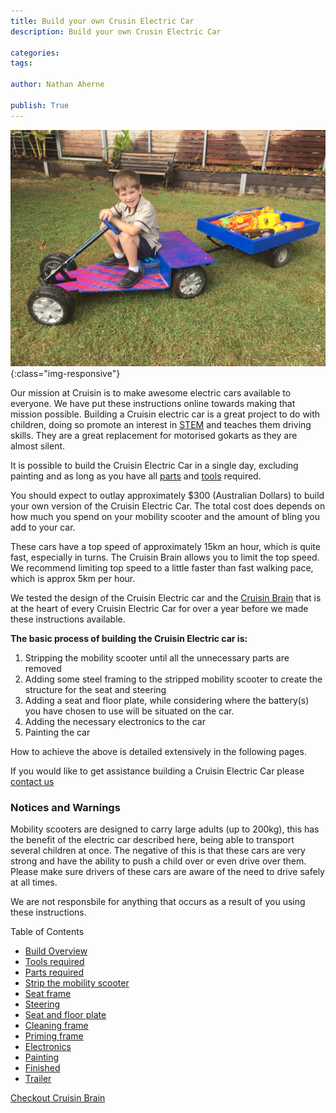 ```yaml
---
title: Build your own Crusin Electric Car
description: Build your own Crusin Electric Car

categories:
tags:

author: Nathan Aherne

publish: True
---
```

![Banner image](banner.jpg){:class="img-responsive"}

Our mission at Cruisin is to make awesome electric cars available to everyone. We have put these instructions online towards making that mission possible. Building a Cruisin electric car is a great project to do with children, doing so promote an interest in [STEM](https://en.wikipedia.org/wiki/Science,_technology,_engineering,_and_mathematics) and teaches them driving skills. They are a great replacement for motorised gokarts as they are almost silent.

It is possible to build the Cruisin Electric Car in a single day, excluding painting and as long as you have all [parts](/docs/diy/parts-required/index.md) and [tools](/crusin/diy/tools-required/index.md) required.

You should expect to outlay approximately $300 (Australian Dollars) to build your own version of the Cruisin Electric Car. The total cost does depends on how much you spend on your mobility scooter and the amount of bling you add to your car.

These cars have a top speed of approximately 15km an hour, which is quite fast, especially in turns. The Cruisin Brain allows you to limit the top speed. We recommend limiting top speed to a little faster than fast walking pace, which is approx 5km per hour.

We tested the design of the Cruisin Electric car and the [Cruisin Brain](/cruisin/cruisin-brain/index.md) that is at the heart of every Cruisin Electric Car for over a year before we made these instructions available.


**The basic process of building the Cruisin Electric car is:**

1. Stripping the mobility scooter until all the unnecessary parts are removed
2. Adding some steel framing to the stripped mobility scooter to create the structure for the seat and steering
3. Adding a seat and floor plate, while considering where the battery(s) you have chosen to use will be situated on the car.
4. Adding the necessary electronics to the car
5. Painting the car

How to achieve the above is detailed extensively in the following pages.

If you would like to get assistance building a Cruisin Electric Car please [contact us](/cruisin/contact/index.md)

### Notices and Warnings

Mobility scooters are designed to carry large adults (up to 200kg), this has the benefit of the electric car described here, being able to transport several children at once. The negative of this is that these cars are very strong and have the ability to push a child over or even drive over them. Please make sure drivers of these cars are aware of the need to drive safely at all times.

We are not responsbile for anything that occurs as a result of you using these instructions.

Table of Contents

- [Build Overview](/cruisin/diy/build-overview/index.md)
- [Tools required](/cruisin/diy/tools-required/index.md)
- [Parts required](/cruisin/diy/parts-required/index.md)
- [Strip the mobility scooter](/cruisin/diy/strip-mobility-scooter/index.md)
- [Seat frame](/cruisin/diy/seat-frame/index.md)
- [Steering](/cruisin/diy/steering/index.md)
- [Seat and floor plate](/cruisin/diy/seat-floor/index.md)
- [Cleaning frame](/cruisin/diy/cleanup-frame/index.md)
- [Priming frame](/cruisin/diy/priming-frame/index.md)
- [Electronics](/cruisin/diy/electronics/index.md)
- [Painting](/cruisin/diy/painting-the-car/index.md)
- [Finished](/cruisin/diy/finished/index.md)
- [Trailer](/cruisin/diy/trailer/index.md)

[Checkout Cruisin Brain](/cruisin/cruisin-brain/index.md)